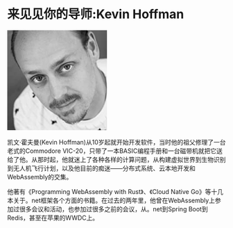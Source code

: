 # 来见见你的导师:Kevin Hoffman

![Kevin Hoffman](../../static/image/Kevin_Hoffman.png)

凯文·霍夫曼(Kevin Hoffman)从10岁起就开始开发软件，当时他的祖父修理了一台老式的Commodore VIC-20，只带了一本BASIC编程手册和一台磁带机就把它送给了他。从那时起，他就迷上了各种各样的计算问题，从构建虚拟世界到生物识别到无人机飞行计划，以及他目前的痴迷——分布式系统、云本地开发和WebAssembly的交集。

他著有《Programming WebAssembly with Rust》、《Cloud Native Go》等十几本关于。net框架各个方面的书籍。在过去的两年里，他曾在WebAssembly上参加过很多会议和活动，也参加过很多之前的会议，从。net到Spring Boot到Redis，甚至在苹果的WWDC上。